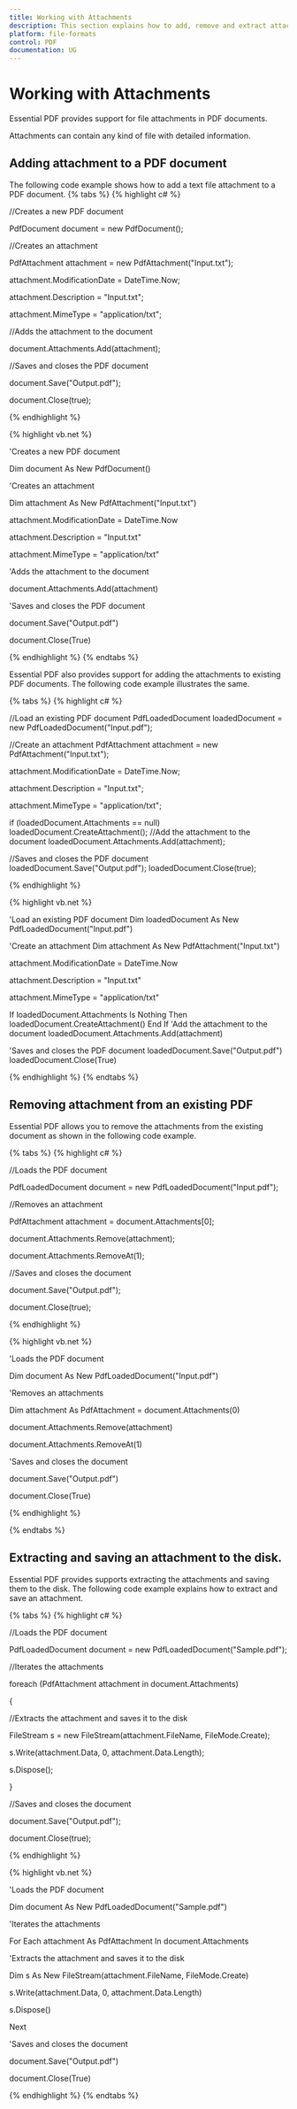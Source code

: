 ```yaml
---
title: Working with Attachments
description: This section explains how to add, remove and extract attachments in the PDF document 
platform: file-formats
control: PDF
documentation: UG
---
```

# Working with Attachments

Essential PDF provides support for file attachments in PDF documents.

Attachments can contain any kind of file with detailed information.

##  Adding attachment to a PDF document

The following code example shows how to add a text file attachment to a PDF document.
{% tabs %}
{% highlight c# %}



//Creates a new PDF document

PdfDocument document = new PdfDocument();

//Creates an attachment

PdfAttachment attachment = new PdfAttachment("Input.txt");

attachment.ModificationDate = DateTime.Now;

attachment.Description = "Input.txt";

attachment.MimeType = "application/txt";

//Adds the attachment to the document

document.Attachments.Add(attachment);

//Saves and closes the PDF document

document.Save("Output.pdf");

document.Close(true);



{% endhighlight %}



{% highlight vb.net %}



'Creates a new PDF document

Dim document As New PdfDocument()

'Creates an attachment

Dim attachment As New PdfAttachment("Input.txt")

attachment.ModificationDate = DateTime.Now

attachment.Description = "Input.txt"

attachment.MimeType = "application/txt"

'Adds the attachment to the document

document.Attachments.Add(attachment)

'Saves and closes the PDF document

document.Save("Output.pdf")

document.Close(True)



{% endhighlight %}
{% endtabs %}

Essential PDF also provides support for adding the attachments to existing PDF documents. The following code example illustrates the same.


{% tabs %}
{% highlight c# %}


//Load an existing PDF document
PdfLoadedDocument loadedDocument = new PdfLoadedDocument("Input.pdf");

//Create an attachment
PdfAttachment attachment = new PdfAttachment("Input.txt");

attachment.ModificationDate = DateTime.Now;

attachment.Description = "Input.txt";

attachment.MimeType = "application/txt";

if (loadedDocument.Attachments == null)
loadedDocument.CreateAttachment();
//Add the attachment to the document
loadedDocument.Attachments.Add(attachment);

//Saves and closes the PDF document
loadedDocument.Save("Output.pdf");
loadedDocument.Close(true);


{% endhighlight %}



{% highlight vb.net %}

'Load an existing PDF document
Dim loadedDocument As New PdfLoadedDocument("Input.pdf")

'Create an attachment
Dim attachment As New PdfAttachment("Input.txt")

attachment.ModificationDate = DateTime.Now

attachment.Description = "Input.txt"

attachment.MimeType = "application/txt"

If loadedDocument.Attachments Is Nothing Then
	loadedDocument.CreateAttachment()
End If
'Add the attachment to the document
loadedDocument.Attachments.Add(attachment)

'Saves and closes the PDF document
loadedDocument.Save("Output.pdf")
loadedDocument.Close(True)

{% endhighlight %}
{% endtabs %}

## Removing attachment from an existing PDF 

Essential PDF allows you to remove the attachments from the existing document as shown in the following code example.

{% tabs %}
{% highlight c# %}

//Loads the PDF document

PdfLoadedDocument document = new PdfLoadedDocument("Input.pdf");

//Removes an attachment

PdfAttachment attachment = document.Attachments[0];

document.Attachments.Remove(attachment);

document.Attachments.RemoveAt(1);

//Saves and closes the document

document.Save("Output.pdf");

document.Close(true);



{% endhighlight %}



{% highlight vb.net %}



'Loads the PDF document

Dim document As New PdfLoadedDocument("Input.pdf")

'Removes an attachments

Dim attachment As PdfAttachment = document.Attachments(0)

document.Attachments.Remove(attachment)

document.Attachments.RemoveAt(1)

'Saves and closes the document

document.Save("Output.pdf")

document.Close(True)



{% endhighlight %}

{% endtabs %}

## Extracting and saving an attachment to the disk.

Essential PDF provides supports extracting the attachments and saving them to the disk. The following code example explains how to extract and save an attachment.

{% tabs %}
{% highlight c# %}

//Loads the PDF document

PdfLoadedDocument document = new PdfLoadedDocument("Sample.pdf");

//Iterates the attachments

foreach (PdfAttachment attachment in document.Attachments)

{

//Extracts the attachment and saves it to the disk

FileStream s = new FileStream(attachment.FileName, FileMode.Create);

s.Write(attachment.Data, 0, attachment.Data.Length);

s.Dispose();

}

//Saves and closes the document

document.Save("Output.pdf");

document.Close(true);



{% endhighlight %}

{% highlight vb.net %}

'Loads the PDF document

Dim document As New PdfLoadedDocument("Sample.pdf")

'Iterates the attachments

For Each attachment As PdfAttachment In document.Attachments

'Extracts the attachment and saves it to the disk

Dim s As New FileStream(attachment.FileName, FileMode.Create)

s.Write(attachment.Data, 0, attachment.Data.Length)

s.Dispose()

Next

'Saves and closes the document

document.Save("Output.pdf")

document.Close(True)



{% endhighlight %}
{% endtabs %}
